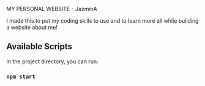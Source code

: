 
MY PERSONAL WEBSITE - JazminA

I made this to put my coding skills to use and to learn more all while building a website about me! 


## Available Scripts

In the project directory, you can run:

### `npm start`
